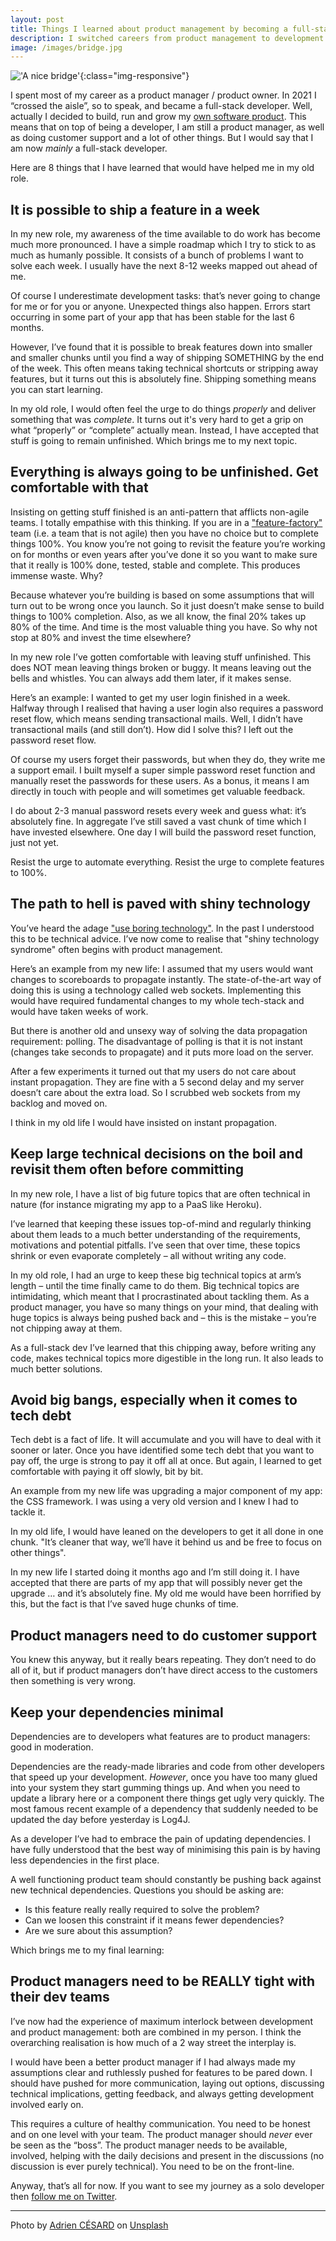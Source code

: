 ```yaml
---
layout: post
title: Things I learned about product management by becoming a full-stack developer 
description: I switched careers from product management to development. Here's what I learned.
image: /images/bridge.jpg
---
```


!['A nice bridge'](/images/bridge.jpg){:class="img-responsive"}

I spent most of my career as a product manager / product owner. In 2021 I “crossed the aisle”, so to speak, and became a full-stack developer. Well, actually I decided to build, run and grow my [own software product](https://keepthescore.com). This means that on top of being a developer, I am still a product manager, as well as doing customer support and a lot of other things. But I would say that I am now _mainly_ a full-stack developer.

Here are 8 things that I have learned that would have helped me in my old role.

## It is possible to ship a feature in a week
In my new role, my awareness of the time available to do work has become much more pronounced. I have a simple roadmap which I try to stick to as much as humanly possible. It consists of a bunch of problems I want to solve each week. I usually have the next 8-12 weeks mapped out ahead of me.

Of course I underestimate development tasks: that’s never going to change for me or for you or anyone. Unexpected things also happen. Errors start occurring in some part of your app that has been stable for the last 6 months.

However, I’ve found that it is possible to break features down into smaller and smaller chunks until you find a way of shipping SOMETHING by the end of the week. This often means taking technical shortcuts or stripping away features, but it turns out this is absolutely fine. Shipping something means you can start learning.

In my old role, I would often feel the urge to do things _properly_ and deliver something that was _complete_. It turns out it's very hard to get a grip on what “properly” or “complete” actually mean. Instead, I have accepted that stuff is going to remain unfinished. Which brings me to my next topic.

## Everything is always going to be unfinished. Get comfortable with that
Insisting on getting stuff finished is an anti-pattern that afflicts non-agile teams. I totally empathise with this thinking. If you are in a ["feature-factory"](https://cutle.fish/blog/12-signs-youre-working-in-a-feature-factory) team (i.e. a team that is not agile) then you have no choice but to complete things 100%. You know you’re not going to revisit the feature you’re working on for months or even years after you’ve done it so you want to make sure that it really is 100% done, tested, stable and complete. This produces immense waste. Why?

Because whatever you’re building is based on some assumptions that will turn out to be wrong once you launch. So it just doesn’t make sense to build things to 100% completion. Also, as we all know, the final 20% takes up 80% of the time. And time is the most valuable thing you have. So why not stop at 80% and invest the time elsewhere?

In my new role I’ve gotten comfortable with leaving stuff unfinished. This does NOT mean leaving things broken or buggy. It means leaving out the bells and whistles. You can always add them later, if it makes sense.

Here’s an example: I wanted to get my user login finished in a week. Halfway through I realised that having a user login also requires a password reset flow, which means sending transactional mails. Well, I didn’t have transactional mails (and still don’t). How did I solve this? I left out the password reset flow. 

Of course my users forget their passwords, but when they do, they write me a support email. I built myself a super simple password reset function and manually reset the passwords for these users. As a bonus, it means I am directly in touch with people and will sometimes get valuable feedback.

I do about 2-3 manual password resets every week and guess what: it’s absolutely fine. In aggregate I’ve still saved a vast chunk of time which I have invested elsewhere. One day I will build the password reset function, just not yet.

Resist the urge to automate everything. Resist the urge to complete features to 100%. 

## The path to hell is paved with shiny technology
You’ve heard the adage ["use boring technology"](http://boringtechnology.club). In the past I understood this to be technical advice. I’ve now come to realise that "shiny technology syndrome" often begins with product management. 

Here’s an example from my new life: I assumed that my users would want changes to scoreboards to propagate instantly. The state-of-the-art way of doing this is using a technology called web sockets. Implementing this would have required fundamental changes to my whole tech-stack and would have taken weeks of work.

But there is another old and unsexy way of solving the data propagation requirement: polling. The disadvantage of polling is that it is not instant (changes take seconds to propagate) and it puts more load on the server.

After a few experiments it turned out that my users do not care about instant propagation. They are fine with a 5 second delay and my server doesn’t care about the extra load. So I 
scrubbed web sockets from my backlog and moved on.

I think in my old life I would have insisted on instant propagation. 

## Keep large technical decisions on the boil and revisit them often before committing
In my new role, I have a list of big future topics that are often technical in nature (for instance migrating my app to a PaaS like Heroku).

I’ve learned that keeping these issues top-of-mind and regularly thinking about them leads to a much better understanding of the requirements, motivations and potential pitfalls. I’ve seen that over time, these topics shrink or even evaporate completely – all without writing any code.

In my old role, I had an urge to keep these big technical topics at arm’s length – until the time finally came to do them. Big technical topics are intimidating, which meant that I procrastinated about tackling them. As a product manager, you have so many things on your mind, that dealing with huge topics is always being pushed back and – this is the mistake – you’re not chipping away at them. 

As a full-stack dev I’ve learned that this chipping away, before writing any code, makes technical topics more digestible in the long run. It also leads to much better solutions.

## Avoid big bangs, especially when it comes to tech debt
Tech debt is a fact of life. It will accumulate and you will have to deal with it sooner or later. Once you have identified some tech debt that you want to pay off, the urge is strong to pay it off all at once. But again, I learned to get comfortable with paying it off slowly, bit by bit.

An example from my new life was upgrading a major component of my app: the CSS framework. I was using a very old version and I knew I had to tackle it.

In my old life, I would have leaned on the developers to get it all done in one chunk. "It’s cleaner that way, we’ll have it behind us and be free to focus on other things".

In my new life I started doing it months ago and I’m still doing it. I have accepted that there are parts of my app that will possibly never get the upgrade … and it’s absolutely fine. My old me would have been horrified by this, but the fact is that I’ve saved huge chunks of time. 

## Product managers need to do customer support
You knew this anyway, but it really bears repeating. They don’t need to do all of it, but if product managers don’t have direct access to the customers then something is very wrong.

## Keep your dependencies minimal
Dependencies are to developers what features are to product managers: good in moderation.

Dependencies are the ready-made libraries and code from other developers that speed up your development. _However_, once you have too many glued into your system they start gumming things up. And when you need to update a library here or a component there things get ugly very quickly. The most famous recent example of a dependency that suddenly needed to be updated the day before yesterday is Log4J.

As a developer I’ve had to embrace the pain of updating dependencies. I have fully understood that the best way of minimising this pain is by having less dependencies in the first place. 

A well functioning product team should constantly be pushing back against new technical dependencies. Questions you should be asking are:
 
* Is this feature really really required to solve the problem?
* Can we loosen this constraint if it means fewer dependencies?
* Are we sure about this assumption?

Which brings me to my final learning:

## Product managers need to be REALLY tight with their dev teams 
I’ve now had the experience of maximum interlock between development and product management: both are combined in my person. I think the overarching realisation is how much of a 2 way street the interplay is.

I would have been a better product manager if I had always made my assumptions clear and ruthlessly pushed for features to be pared down. I should have pushed for more communication, laying out options, discussing technical implications, getting feedback, and always getting development involved early on.

This requires a culture of healthy communication. You need to be honest and on one level with your team. The product manager should _never_ ever be seen as the “boss”. The product manager needs to be available, involved, helping with the daily decisions and present in the discussions (no discussion is ever purely technical). You need to be on the front-line.

Anyway, that’s all for now. If you want to see my journey as a solo developer then [follow me on Twitter](https://twitter.com/wrede).

---
Photo by <a href="https://unsplash.com/@adriencesard?utm_source=unsplash&utm_medium=referral&utm_content=creditCopyText">Adrien CÉSARD</a> on <a href="https://unsplash.com/s/photos/bridge?utm_source=unsplash&utm_medium=referral&utm_content=creditCopyText">Unsplash</a>
  